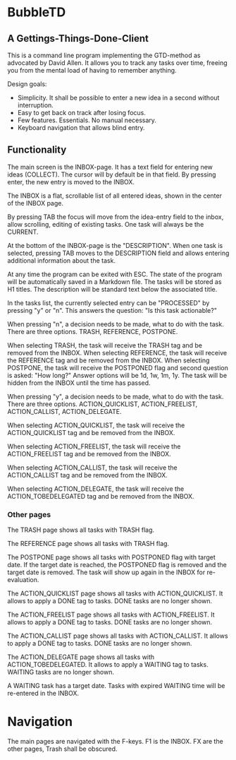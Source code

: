 
# BubbleTD

## A Gettings-Things-Done-Client 

This is a command line program implementing the GTD-method as advocated by David Allen. It allows you to track any tasks over time, freeing you from the mental load of having to remember anything. 

Design goals:

* Simplicity. It shall be possible to enter a new idea in a second without interruption.
* Easy to get back on track after losing focus.
* Few features. Essentials. No manual necessary.
* Keyboard navigation that allows blind entry.

## Functionality

The main screen is the INBOX-page. It has a text field for entering new ideas (COLLECT).
The cursor will by default be in that field. By pressing enter, the new entry is moved to the INBOX. 

The INBOX is a flat, scrollable list of all entered ideas, shown in the center of the INBOX page.

By pressing TAB the focus will move from the idea-entry field to the inbox, allow scrolling, editing
of existing tasks. One task will always be the CURRENT.

At the bottom of the INBOX-page is the "DESCRIPTION". When one task is selected, pressing TAB moves
to the DESCRIPTION field and allows entering additional information about the task.

At any time the program can be exited with ESC. The state of the program will be automatically saved in a Markdown file.
The tasks will be stored as H1 titles. The description will be standard text below the associated title.

In the tasks list, the currently selected entry can be "PROCESSED" by pressing "y" or "n". This answers
the question: "Is this task actionable?"

When pressing "n", a decision needs to be made, what to do with the task. There are three options.
TRASH, REFERENCE, POSTPONE. 

When selecting TRASH, the task will receive the TRASH tag and be removed from the INBOX.
When selecting REFERENCE, the task will receive the REFERENCE tag and be removed from the INBOX.
When selecting POSTPONE, the task will receive the POSTPONED flag and second question is asked: "How long?"
Answer options will be 1d, 1w, 1m, 1y. The task will be hidden from the INBOX until the time has passed.

When pressing "y", a decision needs to be made, what to do with the task. There are three options.
ACTION_QUICKLIST, ACTION_FREELIST, ACTION_CALLIST, ACTION_DELEGATE. 

When selecting ACTION_QUICKLIST, the task will receive the ACTION_QUICKLIST tag and be removed from the INBOX.

When selecting ACTION_FREELIST, the task will receive the ACTION_FREELIST tag and be removed from the INBOX.

When selecting ACTION_CALLIST, the task will receive the ACTION_CALLIST tag and be removed from the INBOX.

When selecting ACTION_DELEGATE, the task will receive the ACTION_TOBEDELEGATED tag and be removed from the INBOX.

### Other pages

The TRASH page shows all tasks with TRASH flag.

The REFERENCE page shows all tasks with TRASH flag.

The POSTPONE page shows all tasks with POSTPONED flag with target date. If the target date is reached, the POSTPONED flag is removed and the target date is removed. The task will show up again in the INBOX for re-evaluation.

The ACTION_QUICKLIST page shows all tasks with ACTION_QUICKLIST. It allows to apply a DONE tag to tasks. DONE tasks are no longer shown.

The ACTION_FREELIST page shows all tasks with ACTION_FREELIST. It allows to apply a DONE tag to tasks. DONE tasks are no longer shown.

The ACTION_CALLIST page shows all tasks with ACTION_CALLIST. It allows to apply a DONE tag to tasks. DONE tasks are no longer shown.

The ACTION_DELEGATE page shows all tasks with ACTION_TOBEDELEGATED. It allows to apply a WAITING tag to tasks. WAITING tasks are no longer shown.

A WAITING task has a target date. Tasks with expired WAITING time will be re-entered in the INBOX.

# Navigation

The main pages are navigated with the F-keys. F1 is the INBOX. FX are the other pages, Trash shall be obscured.

